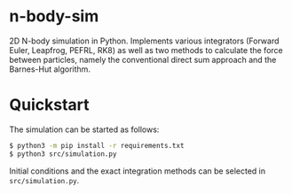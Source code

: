 # n-body-sim

2D N-body simulation in Python. Implements various integrators (Forward Euler, Leapfrog, PEFRL, RK8) as well as two methods to calculate the force between particles, namely the conventional direct sum approach and the Barnes-Hut algorithm.

# Quickstart

The simulation can be started as follows:

```sh
$ python3 -m pip install -r requirements.txt
$ python3 src/simulation.py
```

Initial conditions and the exact integration methods can be selected in `src/simulation.py`.
